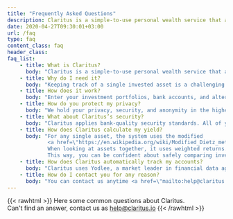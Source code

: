 ```yaml
---
title: "Frequently Asked Questions"
description: Claritus is a simple-to-use personal wealth service that allows you to view all of your invested assets in one place. 
date: 2020-04-27T09:30:01+03:00
url: /faq
type: faq
content_class: faq
header_class: 
faq_list:
    - title: What is Claritus?
      body: "Claritus is a simple-to-use personal wealth service that allows you to view all of your invested assets in one place. It’s the only tool you need to track, understand, and grow your wealth."
    - title: Why do I need it?
      body: "Keeping track of a single invested asset is a challenging and tedious task, let alone a number of assets scattered across several accounts. Whether you invest in the stock market, real estate, or any other alternative investment type, Claritus provides you with a clear image of ALL your combined assets in one place, anytime you need it"
    - title: How does it work?
      body: "Enter your investment portfolios, bank accounts, and alternative assets into Claritus. You can choose to enter them manually or link accounts for automatic tracking. Claritus will crunch the numbers and present you with you a clear, real-time view of your assets - together or separated into groups. If you already have some tracking history, you can build your account retroactively and instantly see your progress over time. What’s more, Claritus also provides you with eye-opening insights that will help you control your wealth and make better-informed decisions for the future."
    - title: How do you protect my privacy?
      body: "We hold your privacy, security, and anonymity in the highest importance - to the extent that even we don’t have access to your data. Our loyalty is first and foremost to you, our customer - no hidden agendas, no dual loyalties, no matter what. In addition, we will never share or sell your information with any third parties"
    - title: What about Claritus’s security?
      body: "Claritus applies bank-quality security standards. All of your information is secured and encrypted both at rest and in transit. The system uses Yodlee to get read-only access only to those accounts you choose to link."
    - title: How does Claritus calculate my yield?
      body: "For any single asset, the system uses the modified
             <a href=\"https://en.wikipedia.org/wiki/Modified_Dietz_method\" target=\"_blank\">Dietz method</a>.<br/>
             When looking at assets together, it uses weighted returns.<br/>
             This way, you can be confident about safely comparing investments and understanding their worth."
    - title: How does Claritus automatically track my accounts?
      body: "Claritus uses Yodlee, a market leader in financial data aggregation, to link your investments and bank accounts and track them. We never see any of your credentials, and get read-only access to the accounts you link to Claritus."
    - title: How do I contact you for any reason?
      body: "You can contact us anytime <a href=\"mailto:help@claritus.io\">help@claritus.io</a>."
---
```

{{< rawhtml >}}
Here some common questions about Claritus.<br/>
Can't find an answer, contact us as <a href="mailto:help@claritus.io" class="is-green">help@claritus.io</a>
{{< /rawhtml >}}

